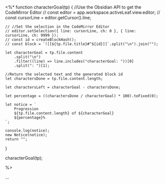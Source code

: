 <%*
function characterGoal(tp) {
	//Use the Obsidian API to get the CodeMirror Editor
	// const editor = app.workspace.activeLeaf.view.editor;
	// const cursorLine = editor.getCursor().line;

	// //Set the selection in the CodeMirror Editor
	// editor.setSelection({ line: cursorLine, ch: 0 }, { line: cursorLine, ch: 9999 });
	// const id = createBlockHash();
	// const block = `![[${tp.file.title}#^${id}]]`.split("\n").join("");

	let characterGoal = tp.file.content
		.split("\n")
		.filter((line) => line.includes("characterGoal: "))[0]
		.split(": ")[1];

	//Return the selected text and the generated block id
	let charactersDone = tp.file.content.length;

	let charactersLeft = characterGoal - charactersDone;

	let percentage = ((charactersDone / characterGoal) * 100).toFixed(0);

	let notice = `
        Progression
        ${tp.file.content.length} of ${characterGoal}
        ${percentage}%
    `;
	
    console.log(notice);
	new Notice(notice);
	return "";
}

characterGoal(tp);

%>


...